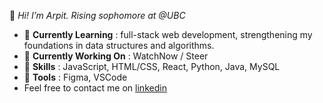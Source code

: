 👋 _Hi! I’m Arpit. Rising sophomore at @UBC_

* 🌱 __Currently Learning__ : full-stack web development, strengthening my foundations in data structures and algorithms.
* 🔭 __Currently Working On__ : WatchNow / Steer
* 🚀 __Skills__ : JavaScript, HTML/CSS, React, Python, Java, MySQL
* 🔨 __Tools__ : Figma, VSCode
* Feel free to contact me on [linkedin](https://www.linkedin.com/in/krarpit/ "Linkedin")



